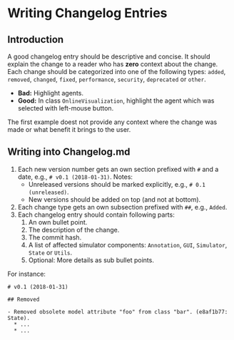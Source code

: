 # Writing Changelog Entries

## Introduction

A good changelog entry should be descriptive and concise. It should explain the change to a reader who has **zero** context about the change. Each change should be categorized into one of the following types: `added`, `removed`, `changed`, `fixed`, `performance`, `security`, `deprecated` or `other`.

- **Bad:** Highlight agents.
- **Good:** In class `OnlineVisualization`, highlight the agent which was selected with left-mouse button.

The first example doest not provide any context where the change was made or what benefit it brings to the user.

## Writing into Changelog.md

1. Each new version number gets an own section prefixed with `#` and a date, e.g., `# v0.1 (2018-01-31)`.
   Notes:
   * Unreleased versions should be marked explicitly, e.g., `# 0.1 (unreleased)`.
   * New versions should be added on top (and not at bottom).
2. Each change type gets an own subsection prefixed with `##`, e.g., `Added`.
3. Each changelog entry should contain following parts:
   1. An own bullet point.
   2. The description of the change.
   3. The commit hash.
   4. A list of affected simulator components: `Annotation`, `GUI`, `Simulator`, `State` or `Utils`.
   5. Optional: More details as sub bullet points.

For instance:

```
# v0.1 (2018-01-31)

## Removed

- Removed obsolete model attribute "foo" from class "bar". (e8af1b77: State).
  * ...
  * ...
```
